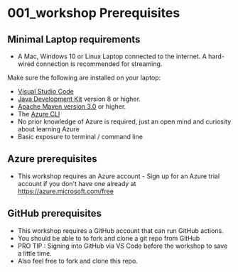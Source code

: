 # 001_workshop Prerequisites

## Minimal Laptop requirements

- A Mac, Windows 10 or Linux Laptop connected to the internet.  A hard-wired connection is recommended for streaming.

Make sure the following are installed on your laptop:

- [Visual Studio Code](https://code.visualstudio.com/Download)
- [Java Development Kit](https://docs.microsoft.com/en-us/java/azure/jdk) version 8 or higher.
- [Apache Maven version 3.0](https://maven.apache.org/download.cgi) or higher.
- The [Azure CLI](https://docs.microsoft.com/en-us/cli/azure/install-azure-cli?view=azure-cli-latest)
- No prior knowledge of Azure is required, just an open mind and curiosity about learning Azure
- Basic exposure to terminal / command line

## Azure prerequisites 

 - This workshop requires an Azure account - Sign up for an Azure trial account if you don't have one already at https://azure.microsoft.com/free

## GitHub prerequisites 

 - This workshop requires a GitHub account that can run GitHub actions.
 - You should be able to to fork and clone a git repo from GitHub
 - PRO TIP : Signing into GitHub via VS Code before the workshop to save a little time.  
 - Also feel free to fork and clone this repo.
 
 

